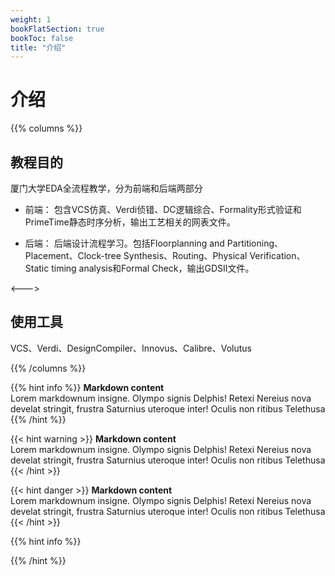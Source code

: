 ```yaml
---
weight: 1
bookFlatSection: true
bookToc: false
title: "介绍"
---
```


# 介绍

{{% columns %}}
## 教程目的

厦门大学EDA全流程教学，分为前端和后端两部分

 * 前端：
包含VCS仿真、Verdi侦错、DC逻辑综合、Formality形式验证和PrimeTime静态时序分析，输出工艺相关的网表文件。

 * 后端：
后端设计流程学习。包括Floorplanning and Partitioning、Placement、Clock-tree Synthesis、Routing、Physical Verification、Static timing analysis和Formal Check，输出GDSII文件。

<--->

## 使用工具

VCS、Verdi、DesignCompiler、Innovus、Calibre、Volutus

{{% /columns %}}

{{% hint info %}}
**Markdown content**  
Lorem markdownum insigne. Olympo signis Delphis! Retexi Nereius nova develat
stringit, frustra Saturnius uteroque inter! Oculis non ritibus Telethusa
{{% /hint %}}

{{< hint warning >}}
**Markdown content**  
Lorem markdownum insigne. Olympo signis Delphis! Retexi Nereius nova develat
stringit, frustra Saturnius uteroque inter! Oculis non ritibus Telethusa
{{< /hint >}}

{{< hint danger >}}
**Markdown content**  
Lorem markdownum insigne. Olympo signis Delphis! Retexi Nereius nova develat
stringit, frustra Saturnius uteroque inter! Oculis non ritibus Telethusa
{{< /hint >}}

{{% hint info %}}

{{% /hint %}}

